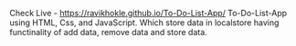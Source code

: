Check Live - https://ravikhokle.github.io/To-Do-List-App/
To-Do-List-App using HTML, Css, and JavaScript. Which store data in localstore having functinality of add data, remove data and store data.

